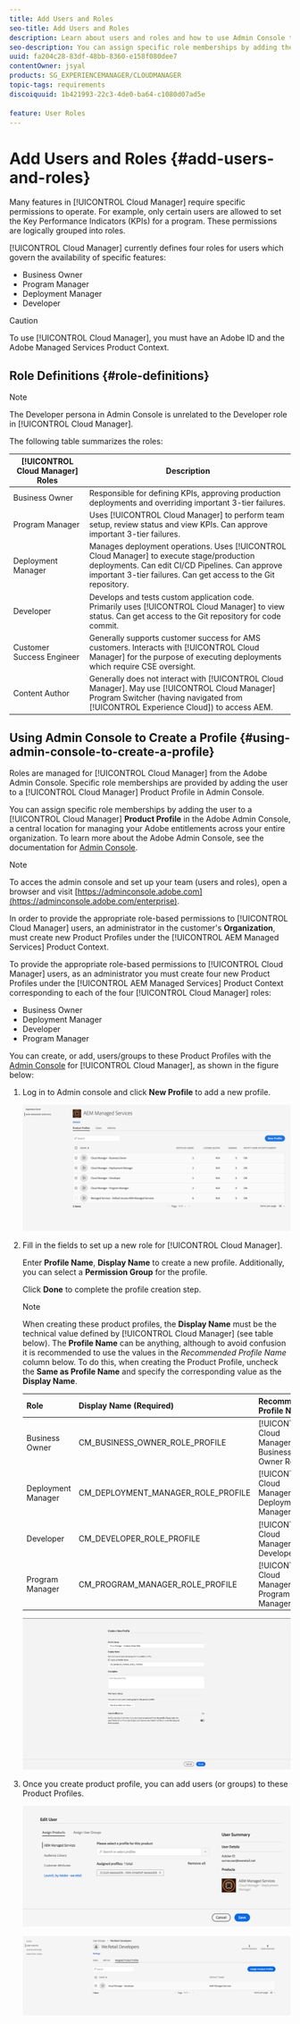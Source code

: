 ```yaml
---
title: Add Users and Roles
seo-title: Add Users and Roles
description: Learn about users and roles and how to use Admin Console to create a profile
seo-description: You can assign specific role memberships by adding the user to a Cloud Manager Product Profile in the Admin Console. Follow this section to learn more.
uuid: fa204c28-83df-48bb-8360-e158f080dee7
contentOwner: jsyal
products: SG_EXPERIENCEMANAGER/CLOUDMANAGER
topic-tags: requirements
discoiquuid: 1b421993-22c3-4de0-ba64-c1080d07ad5e

feature: User Roles
---
```


# Add Users and Roles {#add-users-and-roles}

Many features in [!UICONTROL Cloud Manager] require specific permissions to operate. For example, only certain users are allowed to set the Key Performance Indicators (KPIs) for a program. These permissions are logically grouped into roles.

[!UICONTROL Cloud Manager] currently defines four roles for users which govern the availability of specific features:

* Business Owner
* Program Manager
* Deployment Manager
* Developer

>[!CAUTION]
>
>To use [!UICONTROL Cloud Manager], you must have an Adobe ID and the Adobe Managed Services Product Context.

## Role Definitions {#role-definitions}

>[!NOTE]
>
>The Developer persona in Admin Console is unrelated to the Developer role in [!UICONTROL Cloud Manager].

The following table summarizes the roles:

|[!UICONTROL Cloud Manager] Roles|Description|
|--- |--- |
|Business Owner|Responsible for defining KPIs, approving production deployments and overriding important 3-tier failures.|
|Program Manager|Uses [!UICONTROL Cloud Manager] to perform team setup, review status and view KPIs. Can approve important 3-tier failures.|
|Deployment Manager|Manages deployment operations. Uses [!UICONTROL Cloud Manager] to execute stage/production deployments. Can edit CI/CD Pipelines. Can approve important 3-tier failures. Can get access to the Git repository.|
|Developer|Develops and tests custom application code. Primarily uses [!UICONTROL Cloud Manager] to view status. Can get access to the Git repository for code commit.|
|Customer Success Engineer|Generally supports customer success for AMS customers. Interacts with [!UICONTROL Cloud Manager] for the purpose of executing deployments which require CSE oversight.|
|Content Author|Generally does not interact with [!UICONTROL Cloud Manager]. May use [!UICONTROL Cloud Manager] Program Switcher (having navigated from [!UICONTROL Experience Cloud]) to access AEM.|

## Using Admin Console to Create a Profile {#using-admin-console-to-create-a-profile}

Roles are managed for [!UICONTROL Cloud Manager] from the Adobe Admin Console. Specific role memberships are provided by adding the user to a [!UICONTROL Cloud Manager] Product Profile in Admin Console.

You can assign specific role memberships by adding the user to a [!UICONTROL Cloud Manager] **Product Profile** in the Adobe Admin Console, a central location for managing your Adobe entitlements across your entire organization. To learn more about the Adobe Admin Console, see the documentation for [Admin Console](https://helpx.adobe.com/enterprise/using/admin-console.html).

>[!NOTE]
>
>To acces the admin console and set up your team (users and roles), open a browser and visit [https://adminconsole.adobe.com](https://adminconsole.adobe.com/enterprise).

In order to provide the appropriate role-based permissions to [!UICONTROL Cloud Manager] users, an administrator in the customer's **Organization**, must create new Product Profiles under the [!UICONTROL AEM Managed Services] Product Context.

To provide the appropriate role-based permissions to [!UICONTROL Cloud Manager] users, as an administrator you must create four new Product Profiles under the [!UICONTROL AEM Managed Services] Product Context corresponding to each of the four [!UICONTROL Cloud Manager] roles:

* Business Owner
* Deployment Manager
* Developer
* Program Manager

You can create, or add, users/groups to these Product Profiles with the [Admin Console](https://adminconsole.adobe.com/) for [!UICONTROL Cloud Manager], as shown in the figure below:

1. Log in to Admin console and click **New Profile** to add a new profile.

   ![](assets/admin_console_roles-1.png)

1. Fill in the fields to set up a new role for [!UICONTROL Cloud Manager].

   Enter **Profile Name**, **Display Name** to create a new profile. Additionally, you can select a **Permission Group** for the profile.

   Click **Done** to complete the profile creation step.

   >[!NOTE]
   >
   >When creating these product profiles, the **Display Name** must be the technical value defined by [!UICONTROL Cloud Manager] (see table below). The **Profile Name** can be anything, although to avoid confusion it is recommended to use the values in the *Recommended Profile Name* column below. To do this, when creating the Product Profile, uncheck the **Same as Profile Name** and specify the corresponding value as the **Display Name**.

   | **Role** |**Display Name (Required)** |**Recommended Profile Name** |
   |---|---|---|
   | Business Owner |CM_BUSINESS_OWNER_ROLE_PROFILE |[!UICONTROL Cloud Manager] - Business Owner Role |
   | Deployment Manager |CM_DEPLOYMENT_MANAGER_ROLE_PROFILE |[!UICONTROL Cloud Manager] - Deployment Manager Role |
   | Developer |CM_DEVELOPER_ROLE_PROFILE |[!UICONTROL Cloud Manager] - Developer Role |
   | Program Manager |CM_PROGRAM_MANAGER_ROLE_PROFILE |[!UICONTROL Cloud Manager] - Program Manager Role |

   ![](assets/screen_shot_2018-05-04at171819.png)

1. Once you create product profile, you can add users (or groups) to these Product Profiles.

   ![](assets/image2018-4-9_15-19-26.png)
   
   ![](assets/image2018-4-9_15-16-47.png)

